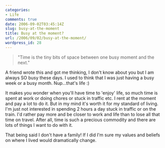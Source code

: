 ```yaml
---
categories:
- Life
comments: true
date: 2006-09-02T03:45:14Z
slug: busy-at-the-moment
title: Busy at the moment?
url: /2006/09/02/busy-at-the-moment/
wordpress_id: 28
---
```


> "Time is the tiny bits of space between one busy moment and the next."

A friend wrote this and got me thinking, I don't know about you but I am always SO busy these days. I used to think that I was just having a busy week or a busy month. Nup...that's life :)

It makes you wonder when you'll have time to 'enjoy' life, so much time is spent at work or doing chores or stuck in traffic etc. I rent at the moment and pay a lot to do it. But in my mind it's worth it for my standard of living. I'm just not interested in spending 2 hours a day stuck in traffic or on the train. I'd rather pay more and be closer to work and life than to lose all that time on travel. After all, time is such a precious commodity and there are lots of things I want to do with it.

That being said I don't have a family! If I did I'm sure my values and beliefs on where I lived would dramatically change.
